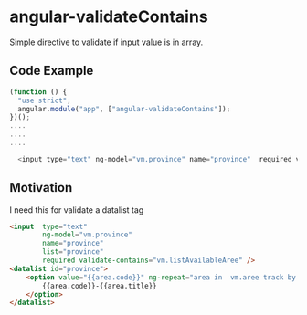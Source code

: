 # angular-validateContains
Simple directive to validate if input value is in array. 

## Code Example
```javascript
(function () {
  "use strict";
  angular.module("app", ["angular-validateContains"]);
})();
....
....
....

  <input type="text" ng-model="vm.province" name="province"  required validate-contains="vm.listAvailableAree"/>

```
## Motivation
I need this for validate a datalist tag
```html
<input  type="text" 
        ng-model="vm.province" 
        name="province" 
        list="province" 
        required validate-contains="vm.listAvailableAree" />
<datalist id="province">
    <option value="{{area.code}}" ng-repeat="area in  vm.aree track by area.code">
        {{area.code}}-{{area.title}}
    </option>
</datalist>
```

